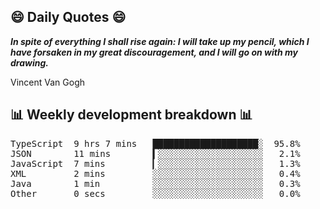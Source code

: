## 😄 Daily Quotes 😄

_**In spite of everything I shall rise again: I will take up my pencil, which I have forsaken in my great discouragement, and I will go on with my drawing.**_

Vincent Van Gogh



## 📊 Weekly development breakdown 📊

<pre>TypeScript  9 hrs 7 mins   ████████████████████░  95.8%
JSON        11 mins        ▍░░░░░░░░░░░░░░░░░░░░   2.1%
JavaScript  7 mins         ▎░░░░░░░░░░░░░░░░░░░░   1.3%
XML         2 mins         ░░░░░░░░░░░░░░░░░░░░░   0.4%
Java        1 min          ░░░░░░░░░░░░░░░░░░░░░   0.3%
Other       0 secs         ░░░░░░░░░░░░░░░░░░░░░   0.0%</pre>